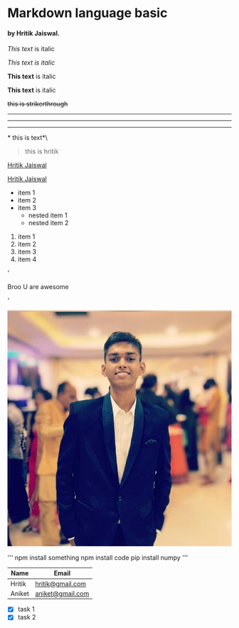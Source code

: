 <!-- heading -->
# Markdown language basic

#### by Hritik Jaiswal.

<!-- italic -->

*This text* is italic

_This text is italic_

<!-- Bold -->
**This text** is italic

__This text__ is italic

<!-- strike through -->

~~this is strikerthrough~~

<!-- Horizontal rule -->
---
___

----
<!-- non italic -->
\* this is text*\

<!-- blockquote -->
> this is hritik

<!-- link -->

[Hritik Jaiswal](https://github.com/hritik5102)
 

[Hritik Jaiswal](https://github.com/hritik5102"hritik")

<!-- item and nested item -->

* item 1
* item 2
* item 3
  * nested item 1
  * nested item 2
  
<!-- number  -->

1. item 1
1. item 2
1. item 3
1. item 4

<!-- inline code block -->
'<p>Broo U are awesome</p>'

<!-- image -->
![markdown logo](Hr.jpg "Hritik")

<!-- code block -->
'''
npm install something
npm install code
pip install numpy
'''

<!-- email -->

| Name    | Email       |
|---------| ----------  |
| Hritik  | hritik@gmail.com|
| Aniket  | aniket@gmail.com|

<!-- task list -->

* [x] task 1
* [x] task 2 